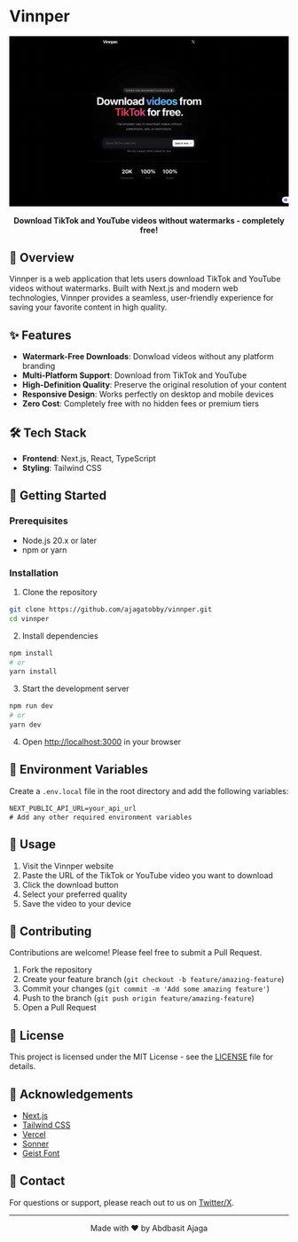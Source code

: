 # Vinnper

<div align="center">
  <img src="public/banner.png" alt="Vinnper Banner" width="600px">
  <p><strong>Download TikTok and YouTube videos without watermarks - completely free!</strong></p>
</div>

## 🚀 Overview

Vinnper is a web application that lets users download TikTok and YouTube videos without watermarks. Built with Next.js and modern web technologies, Vinnper provides a seamless, user-friendly experience for saving your favorite content in high quality.

## ✨ Features

- **Watermark-Free Downloads**: Donwload videos without any platform branding
- **Multi-Platform Support**: Download from TikTok and YouTube
- **High-Definition Quality**: Preserve the original resolution of your content
- **Responsive Design**: Works perfectly on desktop and mobile devices
- **Zero Cost**: Completely free with no hidden fees or premium tiers

## 🛠️ Tech Stack

- **Frontend**: Next.js, React, TypeScript
- **Styling**: Tailwind CSS

## 🚀 Getting Started

### Prerequisites

- Node.js 20.x or later
- npm or yarn

### Installation

1. Clone the repository

```bash
git clone https://github.com/ajagatobby/vinnper.git
cd vinnper
```

2. Install dependencies

```bash
npm install
# or
yarn install
```

3. Start the development server

```bash
npm run dev
# or
yarn dev
```

4. Open [http://localhost:3000](http://localhost:3000) in your browser

## 🔧 Environment Variables

Create a `.env.local` file in the root directory and add the following variables:

```
NEXT_PUBLIC_API_URL=your_api_url
# Add any other required environment variables
```

## 📝 Usage

1. Visit the Vinnper website
2. Paste the URL of the TikTok or YouTube video you want to download
3. Click the download button
4. Select your preferred quality
5. Save the video to your device

## 🤝 Contributing

Contributions are welcome! Please feel free to submit a Pull Request.

1. Fork the repository
2. Create your feature branch (`git checkout -b feature/amazing-feature`)
3. Commit your changes (`git commit -m 'Add some amazing feature'`)
4. Push to the branch (`git push origin feature/amazing-feature`)
5. Open a Pull Request

## 📜 License

This project is licensed under the MIT License - see the [LICENSE](LICENSE) file for details.

## 🙏 Acknowledgements

- [Next.js](https://nextjs.org/)
- [Tailwind CSS](https://tailwindcss.com/)
- [Vercel](https://vercel.com/)
- [Sonner](https://sonner.emilkowal.ski/)
- [Geist Font](https://vercel.com/font)

## 📧 Contact

For questions or support, please reach out to us on [Twitter/X](https://x.com/ajaga_abdbasit).

---

<div align="center">
  <p>Made with ❤️ by Abdbasit Ajaga</p>
</div>
